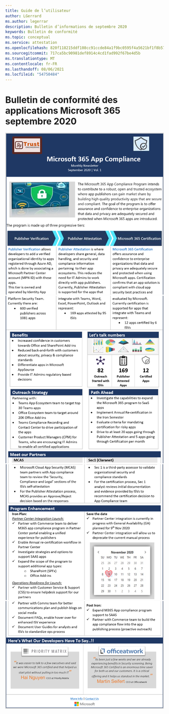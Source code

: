 ```yaml
---
title: Guide de l’utilisateur
author: LGerrard
ms.author: legerrar
description: Bulletin d’informations de septembre 2020
keywords: Bulletin de conformité
ms.topic: conceptual
ms.service: attestation
ms.openlocfilehash: 820f118215ddf108cc91ccde84a1f9bc0595f4a5621bf1f8b57aae06c27f97bb
ms.sourcegitcommit: 717ca5bc90981def8914c4cd1fad992f67be4d5b
ms.translationtype: MT
ms.contentlocale: fr-FR
ms.lasthandoff: 08/06/2021
ms.locfileid: "54750484"
---
```

# <a name="september-2020-microsoft-365-app-compliance-newsletter"></a>Bulletin de conformité des applications Microsoft 365 septembre 2020


![Alt text ](../media/Sept_SS1.PNG)
 ![ Alt text Alt text ](../media/Sept_SS2.PNG)
 ![ ](../media/Sept_SS3.PNG)
 ![ Alt text](../media/Sept_SS4.PNG)
